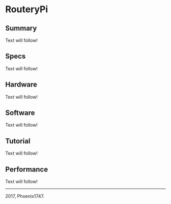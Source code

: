 # RouteryPi

## Summary

Text will follow!

## Specs

Text will follow!

## Hardware

Text will follow!

## Software

Text will follow!

## Tutorial

Text will follow!

## Performance

Text will follow!

---

2017, Phoenix1747.
